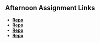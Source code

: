 ## Afternoon Assignment Links

* **[Repo](https://github.com/BlakeLawatch/https://github.com/BlakeLawatch/vue-playground)**
* **[Repo](https://github.com/BlakeLawatch/https://github.com/BlakeLawatch/gifted-revued)**
* **[Repo](https://github.com/BlakeLawatch/<ASSIGNMENT_REPO>)**
* **[Repo](https://github.com/BlakeLawatch/<ASSIGNMENT_REPO>)**
